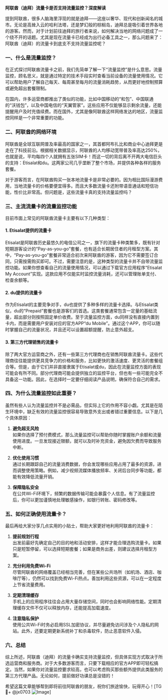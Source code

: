 **阿联酋（迪拜）流量卡是否支持流量监控？深度解读**

提到阿联酋，很多人脑海里浮现的就是迪拜——这座以奢华、现代和创新闻名的城市。无论是高耸入云的哈利法塔，还是梦幻般的棕榈岛，迪拜总是吸引着世界各地的游客。然而，对于计划前往迪拜的旅行者来说，如何解决当地的网络问题成了一个绕不开的话题。尤其是现在流量卡已经成为出行必备工具之一，那么问题来了：阿联酋（迪拜）的流量卡到底支不支持流量监控呢？

### 一、什么是流量监控？
在正式探讨阿联酋流量卡之前，我们先简单了解一下“流量监控”是什么意思。流量监控，顾名思义，就是通过特定的技术手段实时查看当前设备的流量使用情况。它可以帮助用户了解自己每天、每周甚至每月的流量消耗趋势，从而更好地控制预算或避免超出套餐限制。

在国内，许多运营商都推出了类似的功能，比如中国移动的“和包”、中国联通的“沃钱包”，以及中国电信的“天翼管家”。这些应用不仅能够显示剩余流量，还能提醒用户及时充值续费。而在国外，尤其是像阿联酋这样网络发达的地区，流量监控同样是一个非常重要的功能。

### 二、阿联酋的网络环境
阿联酋是全球互联网普及率最高的国家之一，其首都阿布扎比和商业中心迪拜更是走在了科技前沿。根据相关数据显示，阿联酋的人均移动宽带普及率高达250%，也就是说，平均每四个人就拥有五张SIM卡！而这一切的背后离不开两大电信巨头的支持：Etisalat和du。这两家公司几乎垄断了整个市场，并提供各种各样的服务套餐。

对于游客而言，在阿联酋购买一张本地流量卡是非常必要的。因为相比国际漫游费用，当地流量卡的价格要便宜得多。而且大多数流量卡还附带语音通话和短信功能，性价比非常高。但问题是，这些流量卡真的支持流量监控吗？

### 三、主流流量卡的流量监控功能
目前市面上常见的阿联酋流量卡主要有以下几种类型：

#### 1. Etisalat提供的流量卡
Etisalat是阿联酋历史最悠久的电信公司之一，旗下的流量卡种类繁多，既有针对短期游客设计的“Pay-as-you-go”套餐，也有适合长期居住者的月租型方案。其中，“Pay-as-you-go”套餐非常适合初次来阿联酋的游客，因为它不需要签订合同，只需按需购买即可。不过，需要注意的是，这种类型的流量卡并不自带流量监控功能。如果你想查看自己的流量使用情况，可以通过下载官方应用程序“Etisalat My Account”实现。这款应用不仅能实时监控流量消耗，还可以管理账单支付、检查余额等。

#### 2. du提供的流量卡
作为Etisalat的主要竞争对手，du也提供了多种多样的流量卡选择。与Etisalat类似，du的“Prepaid”套餐也是游客们的首选。这类套餐通常包含一定量的基础流量，超出部分则按照固定单价收费。至于流量监控方面，du同样没有直接内置到卡内，而是需要用户安装对应的官方APP“du Mobile”。通过这个APP，你可以随时掌握自己的流量状况，并且还可以设置超额提醒，防止意外超支。

#### 3. 第三方代理销售的流量卡
除了两大官方运营商之外，还有一些第三方代理商也在销售阿联酋流量卡。这些代理商往往能提供更具竞争力的价格和服务，比如更快的激活速度、更灵活的套餐组合等。但是，由于它们并非直接隶属于Etisalat或du，因此在流量监控方面的表现可能会有所不同。部分代理商可能会提供独立的监控平台，但也有一些可能完全不具备这一功能。因此，在选择时一定要仔细阅读产品说明，确保符合自己的需求。

### 四、为什么流量监控如此重要？
虽然有些人认为流量监控并不是必需品，但实际上它的作用不容小觑。尤其是在陌生环境中，缺乏有效的流量监控很容易导致意外支出或者错过重要信息。以下是几个具体原因：

1. **避免超支风险**  
   如果你选择了预付费模式，那么流量监控可以帮助你随时掌握账户余额和流量使用进度。一旦发现接近限额，就可以及时补充资金，避免因欠费而导致服务中断。

2. **优化使用习惯**  
   通过长期跟踪自己的流量消费数据，你会发现哪些应用占用了最多的资源，进而调整使用策略。例如，减少视频流媒体播放频率、关闭后台同步等功能，都能有效降低流量开销。

3. **保障隐私安全**  
   在公共Wi-Fi环境下，频繁的数据传输可能会暴露个人信息。有了流量监控后，你可以更加谨慎地处理敏感操作，如银行转账、密码修改等。

### 五、如何正确使用流量卡？
最后再给大家分享几点实用的小贴士，帮助大家更好地利用阿联酋的流量卡：

1. **提前规划行程**  
   出发前最好先确定自己的目的地和活动安排，这样才能合理选购流量卡。如果只是短暂停留，可以选择短期套餐；如果是商务出差，则建议选择月租型方案。

2. **充分利用免费Wi-Fi**  
   尽管阿联酋的网络覆盖已经相当完善，但在某些公共场所（如机场、酒店、咖啡厅等），仍然可以找到免费Wi-Fi热点。善加利用这些资源，可以在一定程度上节省流量费用。

3. **定期清理缓存**  
   手机上的应用程序往往会占用大量存储空间，同时也会影响网络性能。定期清理缓存文件不仅可以释放内存，还能提高加载速度。

4. **注意隐私保护**  
   使用公共Wi-Fi时务必启用SSL加密协议，并尽量避免访问涉及个人隐私的网站。此外，还要定期更新系统补丁和杀毒软件，防止恶意软件入侵。

### 六、总结
综上所述，阿联酋（迪拜）的流量卡确实支持流量监控，但具体实现方式取决于所选运营商和服务商。对于大多数游客而言，只要下载相应的官方APP即可轻松搞定。当然，如果你对流量监控要求较高，也可以考虑购买那些额外提供此类服务的第三方代理产品。无论如何，提前做好功课总是没错的！

希望这篇文章能够帮到即将前往阿联酋的朋友，祝你们旅途愉快，玩得开心！[TG💪+ @jx0703 ![Image](https://github.com/user-attachments/assets/dbca1d08-cadb-493c-b0ec-ad6f7a83f270)]